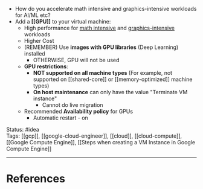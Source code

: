 - How do you accelerate math intensive and graphics-intensive workloads for AI/ML etc?
- Add a **[[GPU]]** to your virtual machine:  
	- High performance for <u>math intensive</u> and <u>graphics-intensive</u> workloads
	- Higher Cost  
	- (REMEMBER) Use **images with GPU libraries** (Deep Learning) installed
		- OTHERWISE, GPU will not be used
	- **GPU restrictions**:  
		- **NOT supported on all machine types** (For example, not supported on [[shared-core]] or [[memory-optimized]] machine types)
		- **On host maintenance** can only have the value "Terminate VM instance"
			- Cannot do live migration
	- Recommended **Availability policy** for GPUs 
		- Automatic restart - on

Status: #idea  
Tags:  [[gcp]], [[google-cloud-engineer]], [[cloud]], [[cloud-compute]], [[Google Compute Engine]], [[Steps when creating a VM Instance in Google Compute Engine]]

---
# References
